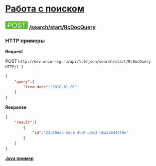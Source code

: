 [Работа с поиском](../../../index.md)
=====================================

### ![POST](../../../../../img/post.png) [/search/start/RcDocQuery](../index.md)

### HTTP примеры

**Request**

POST `http://dev.onco-reg.ru/api/1.0/json/search/start/RcDocQuery HTTP/1.1`
```json
{
    "query":{
        "from_date":"2018-01-01"
    }
}
```

**Response**

```json
{
    "result":[
        {
            "id":"23c89dab-2ddb-4bdf-a0c3-d5a33b44ff0e"
        }
    ]
}
```

**[Java пример](RcDocQueryJava.md)**